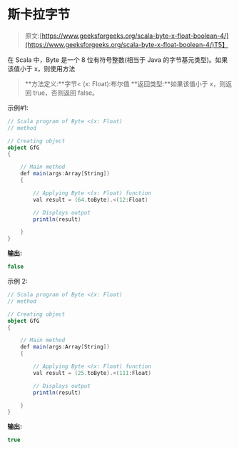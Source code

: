 # 斯卡拉字节

> 原文:[https://www.geeksforgeeks.org/scala-byte-x-float-boolean-4/](https://www.geeksforgeeks.org/scala-byte-x-float-boolean-4/)T5】

在 Scala 中，Byte 是一个 8 位有符号整数(相当于 Java 的字节基元类型)。如果该值小于 x，则使用方法

> **方法定义:**字节< (x: Float):布尔值
> **返回类型:**如果该值小于 x，则返回 true，否则返回 false。

示例#1:

```scala
// Scala program of Byte <(x: Float)
// method 

// Creating object 
object GfG 
{ 

    // Main method 
    def main(args:Array[String]) 
    { 

        // Applying Byte <(x: Float) function 
        val result = (64.toByte).<(12:Float) 

        // Displays output 
        println(result) 

    } 
} 
```

**输出:**

```scala
false
```

示例 2:

```scala
// Scala program of Byte <(x: Float)
// method 

// Creating object 
object GfG 
{ 

    // Main method 
    def main(args:Array[String]) 
    { 

        // Applying Byte <(x: Float) function 
        val result = (25.toByte).<(111:Float) 

        // Displays output 
        println(result) 

    } 
} 
```

**输出:**

```scala
true
```